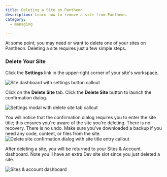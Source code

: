 ```yaml
---
title: Deleting a Site on Pantheon
description: Learn how to remove a site from Pantheon.
category:
  - managing

---
```


At some point, you may need or want to delete one of your sites on Pantheon. Deleting a site requires just a few simple steps.

### Delete Your Site

Click the **Settings** link in the upper-right corner of your site's workspace.

![Site dashboard with settings button callout](https://www.getpantheon.com/sites/default/files/docs/desk_images/259798)

Click on the **Delete Site** tab. Click the **Delete Site** button to launch the confirmation dialog.

![Settings modal with delete site tab callout](https://www.getpantheon.com/sites/default/files/docs/desk_images/259800)

You will notice that the confirmation dialog requires you to enter the site title; this ensures you're aware of the site you're deleting. There is no recovery. There is no undo. Make sure you've downloaded a backup if you need any code, content, or files from the site.  
 ![Delete site confirmation dialog with site title entry callout](https://www.getpantheon.com/sites/default/files/docs/desk_images/259805)

After deleting a site, you will be returned to your Sites & Account dashboard. Note you'll have an extra Dev site slot since you just deleted a site.

![Sites & account dashboard](https://www.getpantheon.com/sites/default/files/docs/desk_images/259808)
